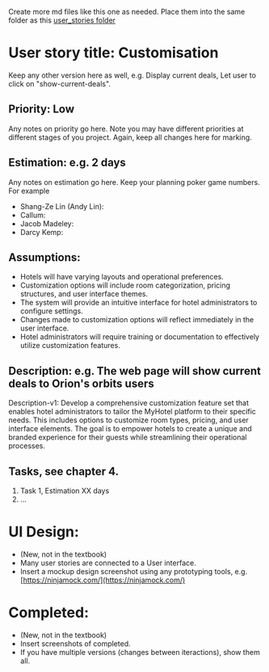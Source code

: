 Create more md files like this one as needed. Place them into the same folder 
as this [user_stories folder](./)

# User story title: Customisation

Keep any other version here as well, e.g. Display current deals, Let user to click on "show-current-deals".

## Priority: Low
Any notes on priority go here. 
Note you may have different priorities at different stages of you project.
Again, keep all changes here for marking.

## Estimation: e.g. 2 days
Any notes on estimation go here. Keep your planning poker game numbers. For example
- Shang-Ze Lin (Andy Lin):
- Callum:
- Jacob Madeley: 
- Darcy Kemp:

## Assumptions:
- Hotels will have varying layouts and operational preferences.
- Customization options will include room categorization, pricing structures, and user interface themes.
- The system will provide an intuitive interface for hotel administrators to configure settings.
- Changes made to customization options will reflect immediately in the user interface.
- Hotel administrators will require training or documentation to effectively utilize customization features.


## Description: e.g. The web page will show current deals to Orion's orbits users
Description-v1: Develop a comprehensive customization feature set that enables hotel administrators to tailor the MyHotel platform to their specific needs. This includes options to customize room types, pricing, and user interface elements. The goal is to empower hotels to create a unique and branded experience for their guests while streamlining their operational processes.

## Tasks, see chapter 4.

1. Task 1, Estimation XX days
2. ...


# UI Design:
* (New, not in the textbook) 
* Many user stories are connected to a User interface.
* Insert a mockup design screenshot using any prototyping tools, e.g. [https://ninjamock.com/](https://ninjamock.com/)

# Completed:
* (New, not in the textbook) 
* Insert screenshots of completed. 
* If you have multiple versions (changes between iteractions), show them all.
